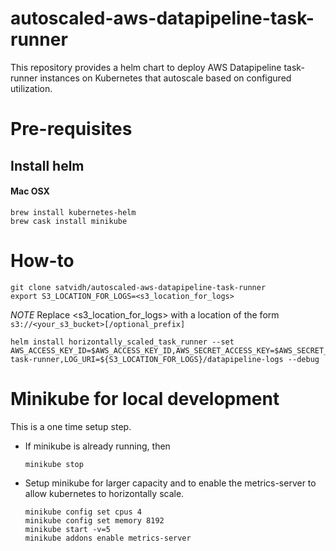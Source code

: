 # autoscaled-aws-datapipeline-task-runner
This repository provides a helm chart to deploy AWS Datapipeline task-runner instances on Kubernetes that autoscale based on configured utilization.


# Pre-requisites
## Install helm
#### Mac OSX

    brew install kubernetes-helm
    brew cask install minikube


# How-to

    git clone satvidh/autoscaled-aws-datapipeline-task-runner
    export S3_LOCATION_FOR_LOGS=<s3_location_for_logs>

*NOTE* Replace <s3_location_for_logs> with a location of the form ```s3://<your_s3_bucket>[/optional_prefix]```


    helm install horizontally_scaled_task_runner --set AWS_ACCESS_KEY_ID=$AWS_ACCESS_KEY_ID,AWS_SECRET_ACCESS_KEY=$AWS_SECRET_ACCESS_KEY,AWS_SESSION_TOKEN=$AWS_SESSION_TOKEN,WORKER_GROUP=scaled-task-runner,LOG_URI=${S3_LOCATION_FOR_LOGS}/datapipeline-logs --debug


# Minikube for local development
This is a one time setup step.

* If minikube is already running, then

      minikube stop

* Setup minikube for larger capacity and to enable the metrics-server to allow kubernetes to horizontally scale.

      minikube config set cpus 4
      minikube config set memory 8192
      minikube start -v=5
      minikube addons enable metrics-server
